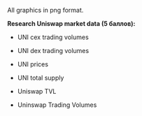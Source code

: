 All graphics in png format.

<strong> Research Uniswap market data (5 баллов): </strong>
- UNI cex trading volumes

- UNI dex trading volumes

- UNI prices

- UNI total supply

- Uniswap TVL

- Uninswap Trading Volumes
